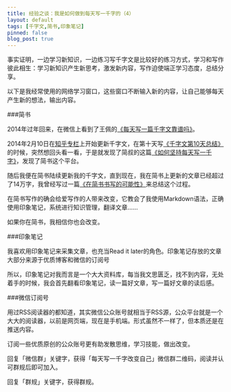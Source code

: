 ```yaml
---
title: 经验之谈：我是如何做到每天写一千字的（4）
layout: default
tags: [千字文,简书,印象笔记]
pinned: false
blog_post: true
---
```


事实证明，一边学习新知识，一边练习写千字文是比较好的练习方式，学习和写作彼此相生：学习新知识产生新思考，激发新内容，写作迫使端正学习态度，总结分享。

以下是我经常使用的网络学习窗口，这些窗口不断输入新的内容，让自己能够每天产生新的想法，输出内容。

###简书

2014年过年回来，在微信上看到了王佩的[《每天写一篇千字文靠谱吗》](http://mp.weixin.qq.com/s?__biz=MzA3MzA2MDIzMw==&mid=200018064&idx=1&sn=e76b5cfa4632032a111bd67a4a443766)。

2014年2月10日在[知乎专栏](http://zhuanlan.zhihu.com/cnfeat)上开始更新千字文，在第十天写[《千字文第10天总结》](http://zhuanlan.zhihu.com/cnfeat/19684363)的时候，突然想回头看一看，于是就发现了简叔的这篇[《如何坚持每天写一千字》](http://jianshu.io/p/53eea6022d58)，发现了简书这个平台。

随后我便在简书陆续更新我的千字文，直到现在，我在简书上更新的文章已经超过了14万字，我曾经写过一篇[《在简书书写的可能性》](http://jianshu.io/users/c30afb47d730/latest_articles)来总结这个过程。

在简书写作的确会给爱写作的人带来改变，它教会了我使用Markdown语法，正确使用印象笔记，系统进行知识管理，翻译文章……

如果你在简书，我相信你也会改变。

###印象笔记

我喜欢用印象笔记来采集文章，也充当Read it later的角色。印象笔记存放的文章大部分来源于优质博客和微信的订阅号

所以，印象笔记对我而言是一个大大资料库，每当我文思匮乏，找不到内容，无处着手的时候，我会首先翻看印象笔记，读一篇好文章，写一篇好文章的读后感。

###微信订阅号

用过RSS阅读器的都知道，其实微信公众账号就相当于RSS源，公众平台就是一个大大的阅读器，以前是网页端，现在是手机端。形式虽然不一样了，但本质还是在推送内容。

订阅一些优质原创的公众账号更有助发散思维，学习技能，做出改变。


回复「微信群」关键字，获得「每天写一千字改变自己」微信群二维码，阅读并认可群规后即可加入。

回复「群规」关键字，获得群规。

